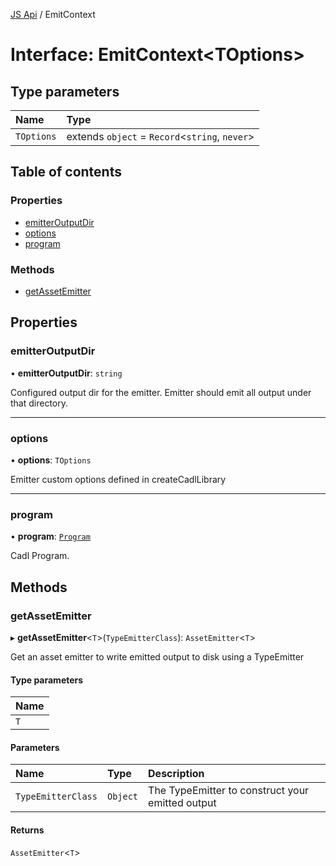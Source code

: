 [JS Api](../index.md) / EmitContext

# Interface: EmitContext<TOptions\>

## Type parameters

| Name | Type |
| :------ | :------ |
| `TOptions` | extends `object` = `Record`<`string`, `never`\> |

## Table of contents

### Properties

- [emitterOutputDir](EmitContext.md#emitteroutputdir)
- [options](EmitContext.md#options)
- [program](EmitContext.md#program)

### Methods

- [getAssetEmitter](EmitContext.md#getassetemitter)

## Properties

### emitterOutputDir

• **emitterOutputDir**: `string`

Configured output dir for the emitter. Emitter should emit all output under that directory.

___

### options

• **options**: `TOptions`

Emitter custom options defined in createCadlLibrary

___

### program

• **program**: [`Program`](Program.md)

Cadl Program.

## Methods

### getAssetEmitter

▸ **getAssetEmitter**<`T`\>(`TypeEmitterClass`): `AssetEmitter`<`T`\>

Get an asset emitter to write emitted output to disk using a TypeEmitter

#### Type parameters

| Name |
| :------ |
| `T` |

#### Parameters

| Name | Type | Description |
| :------ | :------ | :------ |
| `TypeEmitterClass` | `Object` | The TypeEmitter to construct your emitted output |

#### Returns

`AssetEmitter`<`T`\>
